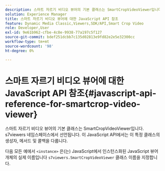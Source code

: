```yaml
---
description: 스마트 자르기 비디오 뷰어의 기본 클래스는 SmartCropVideoViewer입니다. s7viewers 네임스페이스에서 선언됩니다. 이 JavaScript API에서는 이 특정 클래스의 생성자, 메서드 및 콜백을 다룹니다.
solution: Experience Manager
title: 스마트 자르기 비디오 뷰어에 대한 JavaScript API 참조
feature: Dynamic Media Classic,Viewers,SDK/API,Smart Crop Video
role: Developer,User
exl-id: 9e61b962-cfbe-4c8e-9938-77a197c5f127
source-git-commit: bdef251dcbb7c135d02813e9fd82e2e5e32300cc
workflow-type: tm+mt
source-wordcount: '98'
ht-degree: 0%

---
```


# 스마트 자르기 비디오 뷰어에 대한 JavaScript API 참조{#javascript-api-reference-for-smartcrop-video-viewer}

스마트 자르기 비디오 뷰어의 기본 클래스는 SmartCropVideoViewer입니다. s7viewers 네임스페이스에서 선언됩니다. 이 JavaScript API에서는 이 특정 클래스의 생성자, 메서드 및 콜백을 다룹니다.

다음 모든 예에서 `<instance>` 은(는) JavaScript에서 인스턴스화된 JavaScript 뷰어 개체의 실제 이름입니다 `s7viewers.SmartCropVideoViewer` 클래스 이름을 지정합니다.
